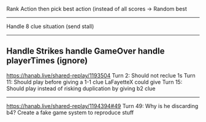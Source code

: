 Rank Action then pick best action (instead of all scores -> Random best

---
Handle 8 clue situation (send stall)

---
Handle Strikes
handle GameOver
handle playerTimes (ignore)
---
https://hanab.live/shared-replay/1193504
Turn 2: Should not reclue 1s
Turn 11: Should play before giving a 1-1 clue LaFayetteX could give
Turn 15: Should play instead of risking duplication by giving b2 clue

---
https://hanab.live/shared-replay/1194394#49
Turn 49: Why is he discarding b4?
Create a fake game system to reproduce stuff
